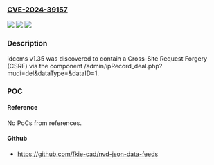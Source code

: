 ### [CVE-2024-39157](https://cve.mitre.org/cgi-bin/cvename.cgi?name=CVE-2024-39157)
![](https://img.shields.io/static/v1?label=Product&message=n%2Fa&color=blue)
![](https://img.shields.io/static/v1?label=Version&message=n%2Fa&color=blue)
![](https://img.shields.io/static/v1?label=Vulnerability&message=n%2Fa&color=brighgreen)

### Description

idccms v1.35 was discovered to contain a Cross-Site Request Forgery (CSRF) via the component /admin/ipRecord_deal.php?mudi=del&dataType=&dataID=1.

### POC

#### Reference
No PoCs from references.

#### Github
- https://github.com/fkie-cad/nvd-json-data-feeds

